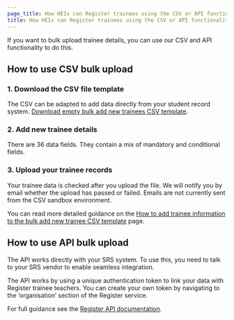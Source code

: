 ```yaml
---
page_title: How HEIs can Register trainees using the CSV or API functionality
title: How HEIs can Register trainees using the CSV or API functionality
---
```


If you want to bulk upload trainee details, you can use our CSV and API functionality to do this.  
 
 
## How to use CSV bulk upload 

### 1. Download the CSV file template 

The CSV can be adapted to add data directly from your student record system. [Download empty bulk add new trainees CSV template](/bulk-update/add-trainees/empty-template.csv).

### 2. Add new trainee details 

There are 36 data fields. They contain a mix of mandatory and conditional fields. 

### 3. Upload your trainee records 

Your trainee data is checked after you upload the file. We will notify you by email whether the upload has passed or failed. Emails are not currently sent from the CSV sandbox environment. 

You can read more detailed guidance on the [How to add trainee information to the bulk add new trainee CSV template](/csv-docs/#how-to-add-trainee-information-to-the-bulk-add-new-trainee-csv-template) page. 
 

## How to use API bulk upload 

The API works directly with your SRS system. To use this, you need to talk to your SRS vendor to enable seamless integration.  

The API works by using a unique authentication token to link your data with Register trainee teachers. You can create your own token by navigating to the ‘organisation’ section of the Register service. 

For full guidance see the [Register API documentation](/api-docs/).
